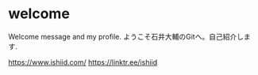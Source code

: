 # welcome
Welcome message and my profile. 
ようこそ石井大輔のGitへ。自己紹介します.

https://www.ishiid.com/
https://linktr.ee/ishiid
